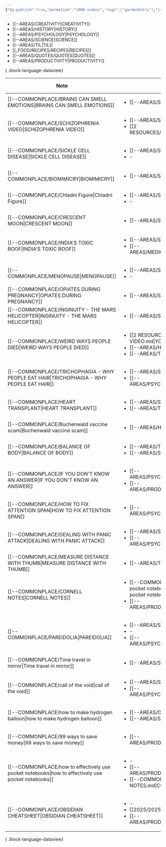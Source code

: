```yaml
---
{"dg-publish":true,"permalink":"/000-index/","tags":["gardenEntry"],"created":"2025-02-13T21:50:53.494+08:00"}
---
```



- [[--AREAS/CREATIVITY\|CREATIVITY]]
- [[--AREAS/HISTORY\|HISTORY]]
- [[--AREAS/PSYCHOLOGY\|PSYCHOLOGY]]
- [[--AREAS/SCIENCE\|SCIENCE]]
- [[--AREAS/TIL\|TIL]]
- [[_FOOD/RECIPES/RECIPES\|RECIPES]]
- [[--AREAS/QUOTES/QUOTES\|QUOTES]]
- [[--AREAS/PRODUCTIVITY\|PRODUCTIVITY]]

{ .block-language-dataview}

| Note                                                                                                  | Category                                                                                                                                                                    | Created Date      |
| ----------------------------------------------------------------------------------------------------- | --------------------------------------------------------------------------------------------------------------------------------------------------------------------------- | ----------------- |
| [[--COMMONPLACE/BRAINS CAN SMELL EMOTIONS\|BRAINS CAN SMELL EMOTIONS]]                             | <ul><li>[[--AREAS/SCIENCE.md\\|SCIENCE]]</li></ul>                                                                                                                          | April 02, 2025    |
| [[--COMMONPLACE/SCHIZOPHRENIA VIDEO\|SCHIZOPHRENIA VIDEO]]                                         | <ul><li>[[--AREAS/SCIENCE.md\\|SCIENCE]]</li><li>[[2 RESOURCES/VIDEOS/VIDEOS.md\\|VIDEOS]]</li></ul>                                                                        | March 29, 2025    |
| [[--COMMONPLACE/SICKLE CELL DISEASE\|SICKLE CELL DISEASE]]                                         | <ul><li>[[--AREAS/SCIENCE.md\\|SCIENCE]]</li><li>\-</li></ul>                                                                                                               | March 26, 2025    |
| [[--COMMONPLACE/BIOMIMICRY\|BIOMIMICRY]]                                                           | <ul><li>[[--AREAS/SCIENCE.md\\|SCIENCE]]</li></ul>                                                                                                                          | March 25, 2025    |
| [[--COMMONPLACE/Chladni Figure\|Chladni Figure]]                                                   | <ul><li>[[--AREAS/SCIENCE.md\\|SCIENCE]]</li><li>\-</li></ul>                                                                                                               | March 25, 2025    |
| [[--COMMONPLACE/CRESCENT MOON\|CRESCENT MOON]]                                                     | <ul><li>[[--AREAS/SCIENCE.md\\|SCIENCE]]</li></ul>                                                                                                                          | March 24, 2025    |
| [[--COMMONPLACE/INDIA'S TOXIC ROOF\|INDIA'S TOXIC ROOF]]                                           | <ul><li>[[--AREAS/SCIENCE.md\\|SCIENCE]]</li><li>[[--AREAS/MEDICINE/MEDICINE.md\\|MEDICINE]]</li></ul>                                                                      | March 24, 2025    |
| [[--COMMONPLACE/MENOPAUSE\|MENOPAUSE]]                                                             | <ul><li>[[--AREAS/SCIENCE.md\\|SCIENCE]]</li><li>\-</li></ul>                                                                                                               | March 23, 2025    |
| [[--COMMONPLACE/OPIATES DURING PREGNANCY\|OPIATES DURING PREGNANCY]]                               | <ul><li>[[--AREAS/SCIENCE.md\\|SCIENCE]]</li></ul>                                                                                                                          | March 23, 2025    |
| [[--COMMONPLACE/INGINUITY - THE MARS HELICOPTER\|INGINUITY - THE MARS HELICOPTER]]                 | <ul><li>[[--AREAS/SCIENCE.md\\|SCIENCE]]</li></ul>                                                                                                                          | March 21, 2025    |
| [[--COMMONPLACE/WEIRD WAYS PEOPLE DIED\|WEIRD WAYS PEOPLE DIED]]                                   | <ul><li>[[2 RESOURCES/IDEAS/YOUTUBE VIDEO.md\\|YOUTUBE VIDEO]]</li><li>[[--AREAS/HISTORY.md\\|HISTORY]]</li><li>[[--AREAS/TIL.md\\|TIL]]</li></ul>                          | March 18, 2025    |
| [[--COMMONPLACE/TRICHOPHAGIA - WHY PEOPLE EAT HAIR\|TRICHOPHAGIA - WHY PEOPLE EAT HAIR]]           | <ul><li>[[--AREAS/SCIENCE.md\\|SCIENCE]]</li><li>[[--AREAS/PSYCHOLOGY.md\\|PSYCHOLOGY]]</li></ul>                                                                           | March 12, 2025    |
| [[--COMMONPLACE/HEART TRANSPLANT\|HEART TRANSPLANT]]                                               | <ul><li>[[--AREAS/SCIENCE.md\\|SCIENCE]]</li><li>[[--AREAS/TIL.md\\|TIL]]</li></ul>                                                                                         | March 09, 2025    |
| [[--COMMONPLACE/Buchenwald vaccine scam\|Buchenwald vaccine scam]]                                 | <ul><li>[[--AREAS/HISTORY.md\\|HISTORY]]</li></ul>                                                                                                                          | March 09, 2025    |
| [[--COMMONPLACE/BALANCE OF BODY\|BALANCE OF BODY]]                                                 | <ul><li>[[--AREAS/TIL.md\\|TIL]]</li><li>[[--AREAS/SCIENCE.md\\|SCIENCE]]</li></ul>                                                                                         | March 04, 2025    |
| [[--COMMONPLACE/IF YOU DON'T KNOW AN ANSWER\|IF YOU DON'T KNOW AN ANSWER]]                         | <ul><li>[[--AREAS/PSYCHOLOGY.md\\|PSYCHOLOGY]]</li><li>[[--AREAS/PRODUCTIVITY.md\\|PRODUCTIVITY]]</li></ul>                                                                 | March 04, 2025    |
| [[--COMMONPLACE/HOW TO FIX ATTENTION SPAN\|HOW TO FIX ATTENTION SPAN]]                             | <ul><li>[[--AREAS/PSYCHOLOGY.md\\|PSYCHOLOGY]]</li></ul>                                                                                                                    | February 25, 2025 |
| [[--COMMONPLACE/DEALING WITH PANIC ATTACK\|DEALING WITH PANIC ATTACK]]                             | <ul><li>[[--AREAS/SCIENCE.md\\|SCIENCE]]</li><li>[[--AREAS/PSYCHOLOGY.md\\|PSYCHOLOGY]]</li></ul>                                                                           | February 17, 2025 |
| [[--COMMONPLACE/MEASURE DISTANCE WITH THUMB\|MEASURE DISTANCE WITH THUMB]]                         | <ul><li>[[--AREAS/TIL.md\\|TIL]]</li></ul>                                                                                                                                  | February 16, 2025 |
| [[--COMMONPLACE/CORNELL NOTES\|CORNELL NOTES]]                                                     | <ul><li>[[--COMMONPLACE/how to effectively use pocket notebooks.md\\|how to effectively use pocket notebooks]]</li><li>[[--AREAS/PRODUCTIVITY.md\\|PRODUCTIVITY]]</li></ul> | February 14, 2025 |
| [[--COMMONPLACE/PAREIDOLIA\|PAREIDOLIA]]                                                           | <ul><li>[[--AREAS/SCIENCE.md\\|SCIENCE]]</li><li>\-</li><li>[[--AREAS/PSYCHOLOGY.md\\|PSYCHOLOGY]]</li></ul>                                                                | February 14, 2025 |
| [[--COMMONPLACE/Time travel in mirror\|Time travel in mirror]]                                     | <ul><li>[[--AREAS/SCIENCE.md\\|SCIENCE]]</li></ul>                                                                                                                          | February 14, 2025 |
| [[--COMMONPLACE/call of the void\|call of the void]]                                               | <ul><li>[[--AREAS/SCIENCE.md\\|SCIENCE]]</li><li>[[--AREAS/PSYCHOLOGY.md\\|PSYCHOLOGY]]</li></ul>                                                                           | February 14, 2025 |
| [[--COMMONPLACE/how to make hydrogen balloon\|how to make hydrogen balloon]]                       | <ul><li>[[--AREAS/CREATIVITY.md\\|CREATIVITY]]</li><li>[[--AREAS/SCIENCE.md\\|SCIENCE]]</li></ul>                                                                           | February 14, 2025 |
| [[--COMMONPLACE/99 ways to save money\|99 ways to save money]]                                     | <ul><li>[[--AREAS/PRODUCTIVITY.md\\|PRODUCTIVITY]]</li></ul>                                                                                                                | February 13, 2025 |
| [[--COMMONPLACE/how to effectively use pocket notebooks\|how to effectively use pocket notebooks]] | <ul><li>\-</li><li>[[--AREAS/PRODUCTIVITY.md\\|PRODUCTIVITY]]</li><li>[[--COMMONPLACE/CORNELL NOTES.md\\|CORNELL NOTES]]</li></ul>                                          | February 13, 2025 |
| [[--COMMONPLACE/OBSIDIAN CHEATSHEET\|OBSIDIAN CHEATSHEET]]                                         | <ul><li>\-</li><li>[[2025/2025-02-12.md\\|2025-02-12]]</li><li>[[--AREAS/PRODUCTIVITY.md\\|PRODUCTIVITY]]</li></ul>                                                         | February 12, 2025 |

{ .block-language-dataview}


